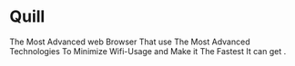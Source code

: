 # Quill
The Most Advanced web Browser That use The Most Advanced Technologies To Minimize Wifi-Usage and Make it The Fastest It can get .
